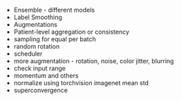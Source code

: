 - Ensemble - different models
- Label Smoothing
- Augmentations
- Patient-level aggregation or consistency
- sampling for equal per batch
- random rotation
- scheduler
- more augmentation - rotation, noise, color jitter, blurring
- check input range
- momentum and others
- normalize using torchvision imagenet mean std
- superconvergence